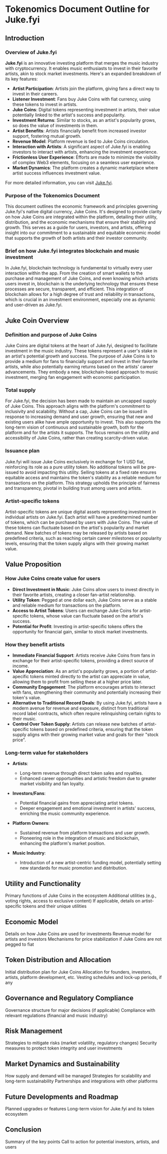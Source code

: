 # Tokenomics Document Outline for Juke.fyi

## Introduction

### Overview of Juke.fyi

**Juke.fyi** is an innovative investing platform that merges the music industry with cryptocurrency. It enables music enthusiasts to invest in their favorite artists, akin to stock market investments. Here's an expanded breakdown of its key features:

- **Artist Participation**: Artists join the platform, giving fans a direct way to invest in their careers.
- **Listener Investment**: Fans buy Juke Coins with fiat currency, using these tokens to invest in artists.
- **Juke Coins**: Digital tokens representing investment in artists, their value potentially linked to the artist's success and popularity.
- **Investment Returns**: Similar to stocks, as an artist's popularity grows, so does the value of investments in them.
- **Artist Benefits**: Artists financially benefit from increased investor support, fostering mutual growth.
- **Revenue Model**: Platform revenue is tied to Juke Coins circulation.
- **Interaction with Artists**: A significant aspect of Juke.fyi is enabling investors to interact with artists, enhancing the investment experience.
- **Frictionless User Experience**: Efforts are made to minimize the visibility of complex Web3 elements, focusing on a seamless user experience.
- **Market Dynamics**: The platform creates a dynamic marketplace where artist success influences investment value.

For more detailed information, you can visit [Juke.fyi](https://www.juke.fyi/).

### Purpose of the Tokenomics Document

This document outlines the economic framework and principles governing Juke.fyi's native digital currency, Juke Coins. It's designed to provide clarity on how Juke Coins are integrated within the platform, detailing their utility, distribution, and the economic mechanisms that ensure their stability and growth. This serves as a guide for users, investors, and artists, offering insight into our commitment to a sustainable and equitable economic model that supports the growth of both artists and their investor community.

### Brief on how Juke.fyi integrates blockchain and music investment

In Juke.fyi, blockchain technology is fundamental to virtually every user interaction within the app. From the creation of smart wallets to the purchase and management of Juke Coins, and even knowing which artists users invest in, blockchain is the underlying technology that ensures these processes are secure, transparent, and efficient. This integration of blockchain allows for a high degree of trust and reliability in transactions, which is crucial in an investment environment, especially one as dynamic and user-driven as Juke.fyi.

## Juke Coin Overview

### Definition and purpose of Juke Coins

Juke Coins are digital tokens at the heart of Juke.fyi, designed to facilitate investment in the music industry. These tokens represent a user's stake in an artist's potential growth and success. The purpose of Juke Coins is to provide a medium for fans to financially support and invest in their favorite artists, while also potentially earning returns based on the artists' career advancements. They embody a new, blockchain-based approach to music investment, merging fan engagement with economic participation.

### Total supply

For Juke.fyi, the decision has been made to maintain an uncapped supply of Juke Coins. This approach aligns with the platform's commitment to inclusivity and scalability. Without a cap, Juke Coins can be issued in response to increasing demand and user growth, ensuring that new and existing users alike have ample opportunity to invest. This also supports the long-term vision of continuous and sustainable growth, both for the platform and for the artists it supports. The focus remains on the utility and accessibility of Juke Coins, rather than creating scarcity-driven value.

### Issuance plan

Juke.fyi will issue Juke Coins exclusively in exchange for 1 USD fiat, reinforcing its role as a pure utility token. No additional tokens will be pre-issued to avoid impacting this utility. Selling tokens at a fixed rate ensures equitable access and maintains the token's stability as a reliable medium for transactions on the platform. This strategy upholds the principle of fairness and transparency, pivotal in building trust among users and artists.

### Artist-specific tokens

Artist-specific tokens are unique digital assets representing investment in individual artists on Juke.fyi. Each artist will have a predetermined number of tokens, which can be purchased by users with Juke Coins. The value of these tokens can fluctuate based on the artist's popularity and market demand. New batches of tokens may be released by artists based on predefined criteria, such as reaching certain career milestones or popularity levels, ensuring that the token supply aligns with their growing market value.

## Value Proposition

### How Juke Coins create value for users

- **Direct Investment in Music**: Juke Coins allow users to invest directly in their favorite artists, creating a closer fan-artist relationship.
- **Utility Token**: Pegged at one dollar each, Juke Coins serve as a stable and reliable medium for transactions on the platform.
- **Access to Artist Tokens**: Users can exchange Juke Coins for artist-specific tokens, whose value can fluctuate based on the artist's success.
- **Potential for Profit**: Investing in artist-specific tokens offers the opportunity for financial gain, similar to stock market investments.

### How they benefit artists

- **Immediate Financial Support**: Artists receive Juke Coins from fans in exchange for their artist-specific tokens, providing a direct source of income.
- **Value Appreciation**: As an artist's popularity grows, a portion of artist-apecific tokens minted directly to the artist can appreciate in value, allowing them to profit from selling these at a higher price later.
- **Community Engagement**: The platform encourages artists to interact with fans, strengthening their community and potentially increasing their token's value.
- **Alternative to Traditional Record Deals**: By using Juke.fyi, artists have a modern avenue for revenue and exposure, distinct from traditional record label contracts, which often require relinquishing certain rights to their music.
- **Control Over Token Supply**: Artists can release new batches of artist-specific tokens based on predefined criteria, ensuring that the token supply aligns with their growing market value and goals for their "stock price".

### Long-term value for stakeholders

- **Artists**:

  - Long-term revenue through direct token sales and royalties.
  - Enhanced career opportunities and artistic freedom due to greater market visibility and fan loyalty.

- **Investors/Fans**:

  - Potential financial gains from appreciating artist tokens.
  - Deeper engagement and emotional investment in artists' success, enriching the music community experience.

- **Platform Owners**:

  - Sustained revenue from platform transactions and user growth.
  - Pioneering role in the integration of music and blockchain, enhancing the platform's market position.

- **Music Industry**:
  - Introduction of a new artist-centric funding model, potentially setting new standards for music promotion and distribution.

## Utility and Functionality

Primary functions of Juke Coins in the ecosystem
Additional utilities (e.g., voting rights, access to exclusive content)
If applicable, details on artist-specific tokens and their unique utilities

## Economic Model

Details on how Juke Coins are used for investments
Revenue model for artists and investors
Mechanisms for price stabilization if Juke Coins are not pegged to fiat

## Token Distribution and Allocation

Initial distribution plan for Juke Coins
Allocation for founders, investors, artists, platform development, etc.
Vesting schedules and lock-up periods, if any

## Governance and Regulatory Compliance

Governance structure for major decisions (if applicable)
Compliance with relevant regulations (financial and music industry)

## Risk Management

Strategies to mitigate risks (market volatility, regulatory changes)
Security measures to protect token integrity and user investments

## Market Dynamics and Sustainability

How supply and demand will be managed
Strategies for scalability and long-term sustainability
Partnerships and integrations with other platforms

## Future Developments and Roadmap

Planned upgrades or features
Long-term vision for Juke.fyi and its token ecosystem

## Conclusion

Summary of the key points
Call to action for potential investors, artists, and users
